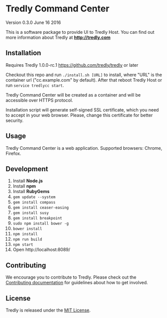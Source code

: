 # Tredly Command Center

Version 0.3.0
June 16 2016

This is a software package to provide UI to Tredly Host. You can find out more information about Tredly at **<http://tredly.com>**

## Installation

Requires Tredly 1.0.0-rc.1 <https://github.com/tredly/tredly> or later

Checkout this repo and run `./install.sh [URL]` to install, where "URL" is the container url ("cc.example.com" by default). After that reboot Tredly Host or run `service tredlycc start`.

Tredly Command Center will be created as a container and will be accessible over HTTPS protocol.

Installation script will generate self-signed SSL certificate, which you need to accept in your web browser.
Please, change this certificate for better security.

## Usage

Tredly Command Center is a web application. Supported browsers: Chrome, Firefox.

## Development

1. Install **Node.js**
2. Install **npm**
3. Install **RubyGems**
4. `gem update --system`
5. `gem install compass`
6. `gem install ceaser-easing`
7. `gem install susy`
8. `gem install breakpoint`
9. `sudo npm install bower -g`
10. `bower install`
11. `npm install`
12. `npm run build`
13. `npm start`
14. Open http://localhost:8089/

## Contributing

We encourage you to contribute to Tredly. Please check out the [Contributing documentation](https://github.com/tredly/tredly-cc/blob/master/CONTRIBUTING.md) for guidelines about how to get involved.

## License

Tredly is released under the [MIT License](http://www.opensource.org/licenses/MIT).
